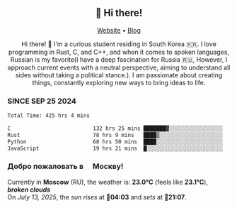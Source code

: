 <h2 align="center">👋 Hi there!</h2>
<p align="center">
  <a href="https://urdekcah.ru">Website</a> •
  <a href="https://urdekcah.blog">Blog</a>
</p>

<p align="center">
  Hi there! 👋 I'm a curious student residing in South Korea 🇰🇷. I love programming in Rust, C, and C++, and when it comes to spoken languages, Russian is my favorite(I have a deep fascination for Russia 🇷🇺, However, I approach current events with a neutral perspective, aiming to understand all sides without taking a political stance.). I am passionate about creating things, constantly exploring new ways to bring ideas to life.
</p>

### SINCE SEP 25 2024
<!--START_SECTION:waka-->
<!--LAST_WAKA_UPDATE:2025-07-12 18:09:04-->
```txt
Total Time: 425 hrs 4 mins

C                          132 hrs 25 mins ███████▓░░░░░░░░░░░░░░░░░   30.31 %
Rust                       78 hrs 9 mins   ████▒░░░░░░░░░░░░░░░░░░░░   17.89 %
Python                     68 hrs 50 mins  ████░░░░░░░░░░░░░░░░░░░░░   15.76 %
JavaScript                 19 hrs 21 mins  █░░░░░░░░░░░░░░░░░░░░░░░░   04.43 %
```
<!--END_SECTION:waka-->

<h3>Добро пожаловать в <img src="https://cdn-icons-png.flaticon.com/512/197/197408.png" width="13"/> Москву!</h3>

<!--START_SECTION:weather:moscow-->
<!--LAST_WEATHER_UPDATE:2025-07-13 06:09:49-->
Currently in **Moscow** (RU), the weather is: **23.0°C** (feels like **23.1°C**), ***broken clouds***<br/>
On *July 13, 2025*, the *sun rises* at 🌅**04:03** and *sets* at 🌇**21:07**.
<!--END_SECTION:weather-->
